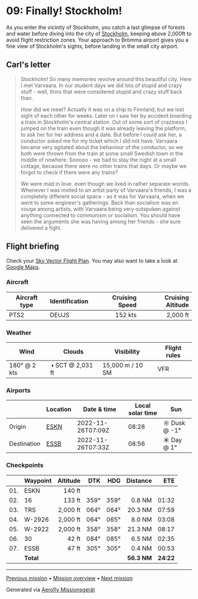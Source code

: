 # 09: Finally! Stockholm!

As you enter the vicinity of Stockholm, you catch a last glimpse of forests and water before diving into the city of [Stockholm](https://en.wikipedia.org/wiki/Stockholm), keeping above 2,000ft to avoid flight restriction zones. Your approach to Brömma airport gives you a fine view of Stockholm's sights, before landing in the small city airport.

## Carl's letter

> Stockholm! So many memories revolve around this beautiful city. Here I met Varvaara. In our student days we did lots of stupid and crazy stuff - well, thins that were considered stupid and crazy stuff back than.
>
> How did we meet? Actually it was on a ship to Finnland, but we lost sight of each other for weeks. Later on I saw her by accident boarding a train in Stockholm's central station. Out of some sort of craziness I jumped on the train even though it was already leaving the platform, to ask her for her address and a date. But before I could ask her, a conductor asked me for my ticket which I did not have. Varvaara became very agitated about the behaviour of the conductor, so we both were thrown from the train at some small Swedish town in the middle of nowhere. Sooooo - we had to stay the night at a small cottage, because there were no other trains that days. Or maybe we forgot to check if there were any trains?
>
> We were mad in love. even though we lived in rather separate worlds. Whenever I was invited to an artist party of Varvaara's friends, I was a completely different social space - as it was for Varvaara, when we went to some engineer's gatherings. Back than socialism was en vouge among artists, with Varvaara being very outspoken against anything connected to communism or socialism. You should have seen the arguments she was having among her friends - she sure delivered a fight.

## Flight briefing

Check your [Sky Vector Flight Plan](https://skyvector.com/?ll=58.784541072260765,16.927819033162244&chart=301&zoom=3&fpl=N0152A020%20ESKN%205856N01730E%205859N01744E%205921N01744E%20ESSB). You may also want to take a look at [Google Maps](https://www.google.com/maps/@?api=1&map_action=map&center=58.784541072260765,16.927819033162244&zoom=12&basemap=terrain).

### Aircraft

| Aircraft type | Identification | Cruising Speed | Cruising Altitude |
| ------------- | -------------- | -------------: | ----------------: |
| PTS2          | DEUJS          |        152 kts |          2,000 ft |

### Weather

| Wind         | Clouds           | Visibility       | Flight rules |
| ------------ | ---------------- | ---------------- | ------------ |
| 180° @ 2 kts | ◑ SCT @ 2,031 ft | 15,000 m / 10 SM | VFR          |

### Airports

|             | Location                                   | Date & time       | Local solar time | Sun          |
| ----------- | ------------------------------------------ | ----------------- | ---------------- | ------------ |
| Origin      | [ESKN](https://skyvector.com/airport/ESKN) | 2022-11-26T07:09Z | 08:28            | ☼ Dusk @ -1° |
| Destination | [ESSB](https://skyvector.com/airport/ESSB) | 2022-11-26T07:33Z | 08:56            | ☀ Day @ 1°   |

### Checkpoints

|     | Waypoint  | Altitude |  DTK |  HDG |    Distance |       ETE |
| :-: | --------- | -------: | ---: | ---: | ----------: | --------: |
| 01. | ESKN      |   140 ft |      |      |             |           |
| 02. | 16        |   133 ft | 359° | 359° |      0.8 NM |     01:32 |
| 03. | TRS       | 2,000 ft | 064° | 064° |     20.3 NM |     07:59 |
| 04. | W-2926    | 2,000 ft | 064° | 065° |      8.0 NM |     03:08 |
| 05. | W-2922    | 2,000 ft | 358° | 358° |     21.3 NM |     08:17 |
| 06. | 30        |    42 ft | 084° | 085° |      6.5 NM |     02:35 |
| 07. | ESSB      |    47 ft | 305° | 305° |      0.4 NM |     00:53 |
|     | **Total** |          |      |      | **56.3 NM** | **24:22** |

---

[Previous mission](./08_outskirts_of_stockholm.md) • [Mission overview](./README.md) • [Next mission](./10_aland_homecoming.md)

Generated via [Aerofly Missionsgerät](https://github.com/fboes/aerofly-missions)

